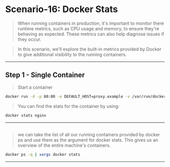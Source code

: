 # Scenario-16: Docker Stats

>When running containers in production, it's important to monitor there runtime metrics, such as CPU usage and memory, to ensure they're behaving as expected. These metrics can also help diagnose issues if they occur.

>In this scenario, we'll explore the built-in metrics provided by Docker to give additional visibility to the running containers.
---
## Step 1 - Single Container
> Start a container
```bash
docker run -d -p 80:80 -e DEFAULT_HOST=proxy.example -v /var/run/docker.sock:/tmp/docker.sock:ro --name nginx jwilder/nginx-proxy:alpine
```
>You can find the stats for the container by using:
```bash
docker stats nginx
```
---
##
>we can take the list of all our running containers provided by docker ps and use them as the argument for docker stats. This gives us an overview of the entire machine's containers.
```bash
docker ps -q | xargs docker stats
```
---